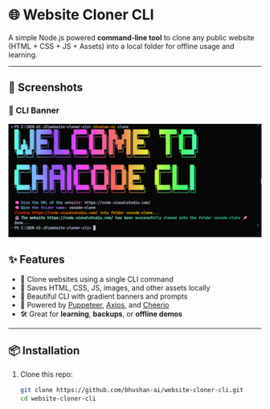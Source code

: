 # 🌐 Website Cloner CLI

A simple Node.js powered **command-line tool** to clone any public website (HTML + CSS + JS + Assets) into a local folder for offline usage and learning.  

---
## 📸 Screenshots

### 🚀 CLI Banner
![CLI Banner,Prompt,Success](./assets/cli-UI-UX.png)


## ✨ Features

- 🚀 Clone websites using a single CLI command  
- 📂 Saves HTML, CSS, JS, images, and other assets locally  
- 🎨 Beautiful CLI with gradient banners and prompts  
- 🤖 Powered by [Puppeteer](https://pptr.dev/), [Axios](https://axios-http.com/), and [Cheerio](https://cheerio.js.org/)  
- 🛠 Great for **learning**, **backups**, or **offline demos**  

---

## 📦 Installation

1. Clone this repo:
   ```bash
   git clone https://github.com/bhushan-ai/website-cloner-cli.git
   cd website-cloner-cli

